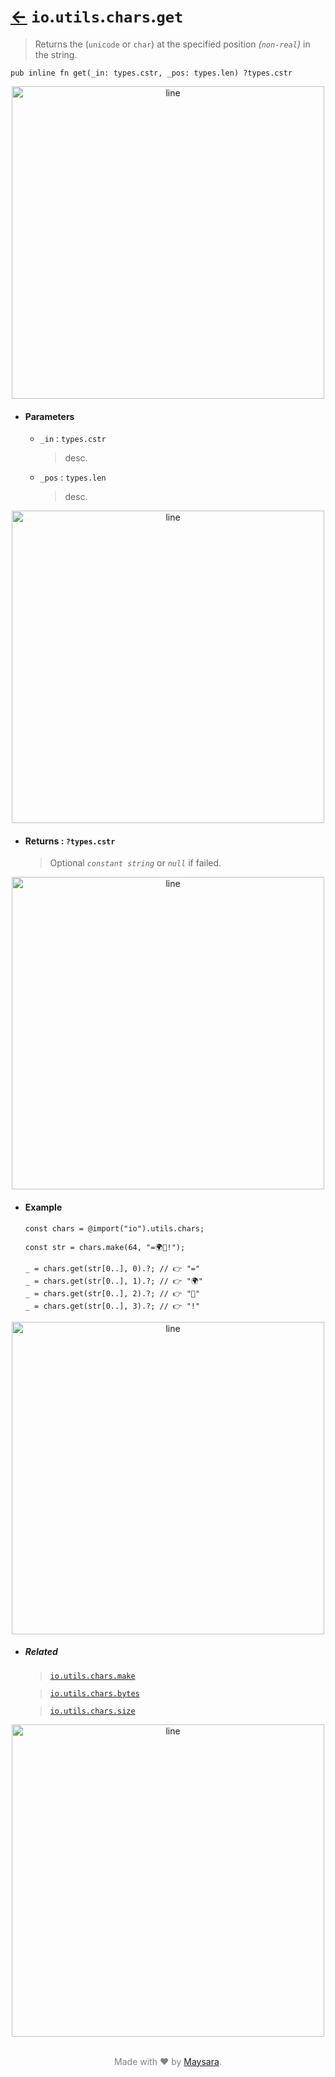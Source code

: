 # [←](../readme.md) `io`.`utils`.`chars`.`get`

> Returns the (`unicode` or `char`) at the specified position _(`non-real`)_ in the string.

```zig
pub inline fn get(_in: types.cstr, _pos: types.len) ?types.cstr
```


<div align="center">
<img src="https://raw.githubusercontent.com/Super-ZIG/io/refs/heads/main/docs/dist/img/md/line.png" alt="line" style="width:500px;"/>
</div>

- #### Parameters

    - `_in` : `types.cstr`

        > desc.

    - `_pos` : `types.len`

        > desc.


<div align="center">
<img src="https://raw.githubusercontent.com/Super-ZIG/io/refs/heads/main/docs/dist/img/md/line.png" alt="line" style="width:500px;"/>
</div>

- #### Returns : `?types.cstr`

    > Optional _`constant string`_ or _`null`_ if failed.

<div align="center">
<img src="https://raw.githubusercontent.com/Super-ZIG/io/refs/heads/main/docs/dist/img/md/line.png" alt="line" style="width:500px;"/>
</div>

- #### Example

    ```zig
    const chars = @import("io").utils.chars;
    ```

    ```zig
    const str = chars.make(64, "=🌍🌟!");

    _ = chars.get(str[0..], 0).?; // 👉 "="
    _ = chars.get(str[0..], 1).?; // 👉 "🌍"
    _ = chars.get(str[0..], 2).?; // 👉 "🌟"
    _ = chars.get(str[0..], 3).?; // 👉 "!"
    ```


<div align="center">
<img src="https://raw.githubusercontent.com/Super-ZIG/io/refs/heads/main/docs/dist/img/md/line.png" alt="line" style="width:500px;"/>
</div>

- ##### Related

  > [`io.utils.chars.make`](./make.md)

  > [`io.utils.chars.bytes`](./bytes.md)

  > [`io.utils.chars.size`](./size.md)

<div align="center">
<img src="https://raw.githubusercontent.com/Super-ZIG/io/refs/heads/main/docs/dist/img/md/line.png" alt="line" style="width:500px;"/>
</div>

<p align="center" style="color:grey;"><br />Made with ❤️ by <a href="http://github.com/maysara-elshewehy" target="blank">Maysara</a>.</p>